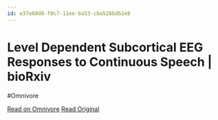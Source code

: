 ```yaml
---
id: e37e60d0-f0c7-11ee-ba53-cba528bdb2e8
---
```


# Level Dependent Subcortical EEG Responses to Continuous Speech | bioRxiv
#Omnivore

[Read on Omnivore](https://omnivore.app/me/level-dependent-subcortical-eeg-responses-to-continuous-speech-b-18e9dd8443e)
[Read Original](https://www.biorxiv.org/content/10.1101/2024.04.01.587607v1?rss=1)

